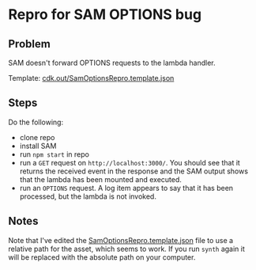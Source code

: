 # Repro for SAM OPTIONS bug

## Problem

SAM doesn't forward OPTIONS requests to the lambda handler.

Template: [cdk.out/SamOptionsRepro.template.json](cdk.out/SamOptionsRepro.template.json)

## Steps

Do the following:

- clone repo
- install SAM
- run `npm start` in repo
- run a `GET` request on `http://localhost:3000/`. You should see that it returns the received event in the response and the SAM output shows that the lambda has been mounted and executed.
- run an `OPTIONS` request. A log item appears to say that it has been processed, but the lambda is not invoked.

## Notes

Note that I've edited the [SamOptionsRepro.template.json](cdk.out/SamOptionsRepro.template.json) file to use a relative path for the asset, which seems to work. If you run `synth` again it will be replaced with the absolute path on your computer.
